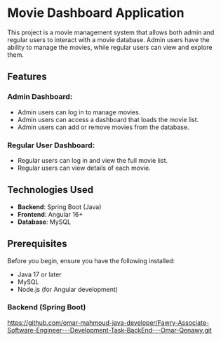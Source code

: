 # Movie Dashboard Application

This project is a movie management system that allows both admin and regular users to interact with a movie database. Admin users have the ability to manage the movies, while regular users can view and explore them.

## Features

### Admin Dashboard:
- Admin users can log in to manage movies.
- Admin users can access a dashboard that loads the movie list.
- Admin users can add or remove movies from the database.

### Regular User Dashboard:
- Regular users can log in and view the full movie list.
- Regular users can view details of each movie.

## Technologies Used

- **Backend**: Spring Boot (Java)
- **Frontend**: Angular 16+
- **Database**: MySQL

## Prerequisites

Before you begin, ensure you have the following installed:

- Java 17 or later
- MySQL
- Node.js (for Angular development)



### Backend (Spring Boot)
https://github.com/omar-mahmoud-java-developer/Fawry-Associate-Software-Engineer---Development-Task-BackEnd---Omar-Qenawy.git
